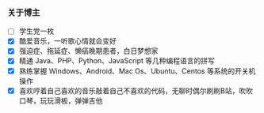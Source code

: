 ### 关于博主

- [ ] 学生党一枚
- [x] 酷爱音乐，一听歌心情就会变好
- [x] 强迫症、拖延症、懒癌晚期患者，白日梦想家
- [x] 精通 Java、PHP、Python、JavaScript 等几种编程语言的拼写
- [x] 熟练掌握 Windows、Android、Mac Os、Ubuntu、Centos 等系统的开关机操作
- [x] 喜欢哼着自己喜欢的音乐敲着自己不喜欢的代码，无聊时偶尔刷刷B站，吹吹口琴，玩玩滑板，弹弹吉他
